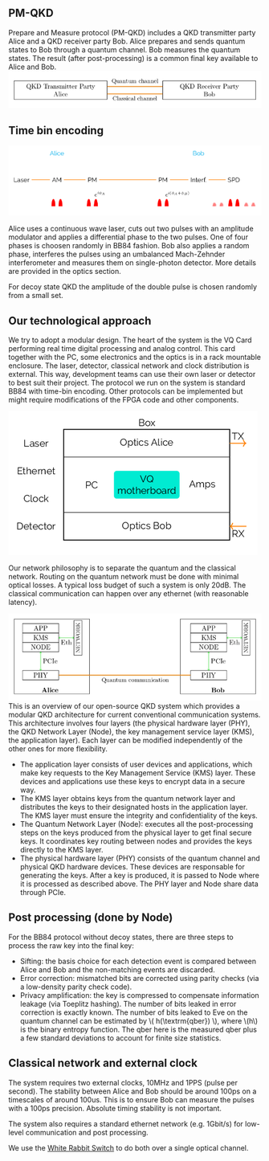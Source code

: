 ## PM-QKD

Prepare and Measure protocol (PM-QKD) includes a QKD transmitter party Alice and a QKD receiver party Bob. Alice prepares and sends quantum states to Bob through a quantum channel. Bob measures the quantum states. The result (after post-processing) is a common final key available to Alice and Bob.
![](pics/PM_QKD.jpg)

## Time bin encoding

![](pics/encoding.png)

Alice uses a continuous wave laser, cuts out two pulses with an amplitude modulator and applies a differential phase to the two pulses. One of four phases is choosen randomly in BB84 fashion. Bob also applies a random phase, interferes the pulses using an umbalanced Mach-Zehnder interferometer and measures them on single-photon detector. More details are provided in the optics section.

For decoy state QKD the amplitude of the double pulse is chosen randomly from a small set. 

## Our technological approach

We try to adopt a modular design. 
The heart of the system is the VQ Card performing real time digital processing and analog control. 
This card together with the PC, some electronics and the optics is in a rack mountable enclosure. 
The laser, detector, classical network and clock distribution is external. 
This way, development teams can use their own laser or detector to best suit their project. The protocol we run on the system is standard BB84 with time-bin encoding. 
Other protocols can be implemented but might require modifications of the FPGA code and other components. 

![](pics/system.png) 

Our network philosophy is to separate the quantum and the classical network. Routing on the quantum network must be done with minimal optical losses. A typical loss budget of such a system is only 20dB. The classical communication can happen over any ethernet (with reasonable latency).


![](pics/Overview.jpg)
This is an overview of our open-source QKD system which provides a modular QKD architecture for current conventional communication systems. This architecture involves four layers (the physical hardware layer (PHY), the QKD Network Layer (Node), the key management service layer (KMS), the application layer). Each layer can be modified independently of the other ones for more flexibility. 
- The application layer consists of user devices and applications, which make key requests to the Key Management Service (KMS) layer. These devices and applications use these keys to encrypt data in a secure way. 
- The KMS layer obtains keys from the quantum network layer and distributes the keys to their designated hosts in  the application layer. The KMS layer must ensure the integrity and confidentiality of the keys.
- The Quantum Network Layer (Node): executes all the post-processing steps on the keys produced from the physical layer to get final secure keys. It coordinates key routing between nodes and provides the keys directly to the KMS layer. 
- The physical hardware layer (PHY) consists of the quantum channel and physical QKD hardware devices. These devices are responsable for generating the keys. After a key is produced, it is passed to Node where it is processed as described above. The PHY layer and Node share data through PCIe. 

## Post processing (done by Node)

For the BB84 protocol without decoy states, there are three steps to process the raw key into the final key:

- Sifting: the basis choice for each detection event is compared between Alice and Bob and the non-matching events are discarded.
- Error correction: mismatched bits are corrected using parity checks (via a low-density parity check code).
- Privacy amplification: the key is compressed to compensate information leakage (via Toeplitz hashing). The number of bits leaked in error correction is exactly known. The number of bits leaked to Eve on the quantum channel can be estimated by \\( h(\textrm{qber}) \\), where \\(h\\) is the binary entropy function. The qber here is the measured qber plus a few standard deviations to account for finite size statistics. 


## Classical network and external clock

The system requires two external clocks, 10MHz and 1PPS (pulse per second). The stability between Alice and Bob should be around 100ps on a timescales of around 100us. This is to ensure Bob can measure the pulses with a 100ps precision. Absolute timing stability is not important.

The system also requires a standard ethernet network (e.g. 1Gbit/s) for low-level communication and post processing. 

We use the [White Rabbit Switch](https://safran-navigation-timing.com/solution/white-rabbit-solutions/) to do both over a single optical channel. 





